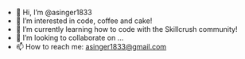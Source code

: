 - 👋 Hi, I’m @asinger1833
- 👀 I’m interested in code, coffee and cake!
- 🌱 I’m currently learning how to code with the Skillcrush community!
- 💞️ I’m looking to collaborate on ...
- 📫 How to reach me: asinger1833@gmail.com

<!---
asinger1833/asinger1833 is a ✨ special ✨ repository because its `README.md` (this file) appears on your GitHub profile.
You can click the Preview link to take a look at your changes.
--->
